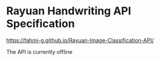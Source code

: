 # Rayuan Handwriting API Specification
https://fahmi-g.github.io/Rayuan-Image-Classification-API/

The API is currently offline
